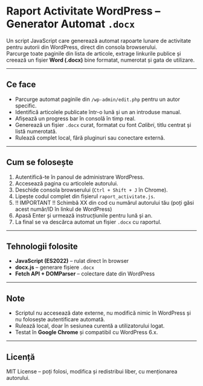 # Raport Activitate WordPress – Generator Automat `.docx`

Un script JavaScript care generează automat rapoarte lunare de activitate pentru autorii din WordPress, direct din consola browserului.  
Parcurge toate paginile din lista de articole, extrage linkurile publice și creează un fișier **Word (.docx)** bine formatat, numerotat și gata de utilizare.

---

## Ce face
- Parcurge automat paginile din `/wp-admin/edit.php` pentru un autor specific.
- Identifică articolele publicate într-o lună și un an introduse manual.
- Afișează un progress bar în consolă în timp real.
- Generează un fișier `.docx` curat, formatat cu font *Calibri*, titlu centrat și listă numerotată.
- Rulează complet local, fără pluginuri sau conectare externă.

---

## Cum se folosește
1. Autentifică-te în panoul de administrare WordPress.  
2. Accesează pagina cu articolele autorului.
3. Deschide consola browserului (`Ctrl + Shift + J` în Chrome).  
4. Lipește codul complet din fișierul `raport_activitate.js`.
5. !! IMPORTANT !! Schimbă XX din cod cu numărul autorului tău (poți găsi acest număr/ID în linkul de WordPress)
6. Apasă Enter și urmează instrucțiunile pentru lună și an.  
7. La final se va descărca automat un fișier `.docx` cu raportul.

---

## Tehnologii folosite
- **JavaScript (ES2022)** – rulat direct în browser  
- **docx.js** – generare fișiere `.docx`  
- **Fetch API + DOMParser** – colectare date din WordPress  

---

## Note
- Scriptul nu accesează date externe, nu modifică nimic în WordPress și nu folosește autentificare automată.  
- Rulează local, doar în sesiunea curentă a utilizatorului logat.  
- Testat în **Google Chrome** și compatibil cu WordPress 6.x.  

---

## Licență
MIT License – poți folosi, modifica și redistribui liber, cu menționarea autorului.
